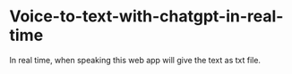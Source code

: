 # Voice-to-text-with-chatgpt-in-real-time
In real time, when speaking this web app will give the text as txt file. 
